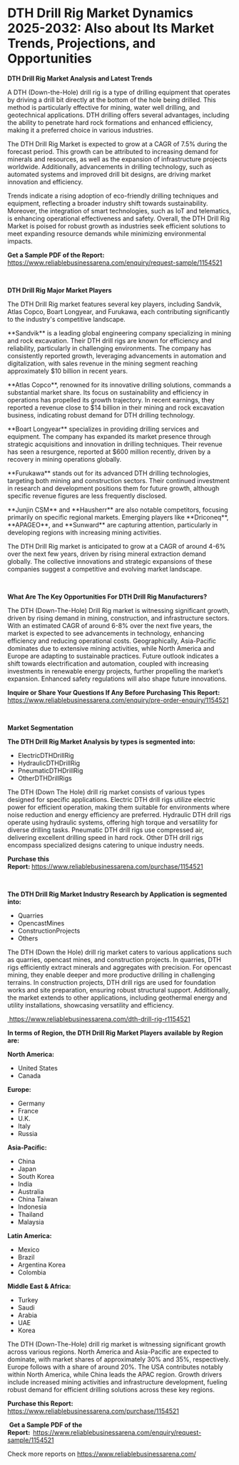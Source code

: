 <p><h1>DTH Drill Rig Market Dynamics 2025-2032: Also about Its Market Trends, Projections, and Opportunities</h1></p><p><strong>DTH Drill Rig Market Analysis and Latest Trends</strong></p>
<p><p>A DTH (Down-the-Hole) drill rig is a type of drilling equipment that operates by driving a drill bit directly at the bottom of the hole being drilled. This method is particularly effective for mining, water well drilling, and geotechnical applications. DTH drilling offers several advantages, including the ability to penetrate hard rock formations and enhanced efficiency, making it a preferred choice in various industries.</p><p>The DTH Drill Rig Market is expected to grow at a CAGR of 7.5% during the forecast period. This growth can be attributed to increasing demand for minerals and resources, as well as the expansion of infrastructure projects worldwide. Additionally, advancements in drilling technology, such as automated systems and improved drill bit designs, are driving market innovation and efficiency.</p><p>Trends indicate a rising adoption of eco-friendly drilling techniques and equipment, reflecting a broader industry shift towards sustainability. Moreover, the integration of smart technologies, such as IoT and telematics, is enhancing operational effectiveness and safety. Overall, the DTH Drill Rig Market is poised for robust growth as industries seek efficient solutions to meet expanding resource demands while minimizing environmental impacts.</p></p>
<p><strong>Get a Sample PDF of the Report:&nbsp;</strong> <a href="https://www.reliablebusinessarena.com/enquiry/request-sample/1154521?utm_campaign=3138&utm_medium=2&utm_source=Github&utm_content=ia&utm_term=08042025&utm_id=dth-drill-rig">https://www.reliablebusinessarena.com/enquiry/request-sample/1154521</a></p>
<p>&nbsp;</p>
<p><strong>DTH Drill Rig Major Market Players</strong></p>
<p><p>The DTH Drill Rig market features several key players, including Sandvik, Atlas Copco, Boart Longyear, and Furukawa, each contributing significantly to the industry's competitive landscape. </p><p>**Sandvik** is a leading global engineering company specializing in mining and rock excavation. Their DTH drill rigs are known for efficiency and reliability, particularly in challenging environments. The company has consistently reported growth, leveraging advancements in automation and digitalization, with sales revenue in the mining segment reaching approximately $10 billion in recent years.</p><p>**Atlas Copco**, renowned for its innovative drilling solutions, commands a substantial market share. Its focus on sustainability and efficiency in operations has propelled its growth trajectory. In recent earnings, they reported a revenue close to $14 billion in their mining and rock excavation business, indicating robust demand for DTH drilling technology.</p><p>**Boart Longyear** specializes in providing drilling services and equipment. The company has expanded its market presence through strategic acquisitions and innovation in drilling techniques. Their revenue has seen a resurgence, reported at $600 million recently, driven by a recovery in mining operations globally.</p><p>**Furukawa** stands out for its advanced DTH drilling technologies, targeting both mining and construction sectors. Their continued investment in research and development positions them for future growth, although specific revenue figures are less frequently disclosed.</p><p>**Junjin CSM** and **Hausherr** are also notable competitors, focusing primarily on specific regional markets. Emerging players like **Driconeq**, **APAGEO**, and **Sunward** are capturing attention, particularly in developing regions with increasing mining activities.</p><p>The DTH Drill Rig market is anticipated to grow at a CAGR of around 4-6% over the next few years, driven by rising mineral extraction demand globally. The collective innovations and strategic expansions of these companies suggest a competitive and evolving market landscape.</p></p>
<p>&nbsp;</p>
<p><strong>What Are The Key Opportunities For DTH Drill Rig Manufacturers?</strong></p>
<p><p>The DTH (Down-The-Hole) Drill Rig market is witnessing significant growth, driven by rising demand in mining, construction, and infrastructure sectors. With an estimated CAGR of around 6-8% over the next five years, the market is expected to see advancements in technology, enhancing efficiency and reducing operational costs. Geographically, Asia-Pacific dominates due to extensive mining activities, while North America and Europe are adapting to sustainable practices. Future outlook indicates a shift towards electrification and automation, coupled with increasing investments in renewable energy projects, further propelling the market’s expansion. Enhanced safety regulations will also shape future innovations.</p></p>
<p><strong>Inquire or Share Your Questions If Any Before Purchasing This Report:</strong> <a href="https://www.reliablebusinessarena.com/enquiry/pre-order-enquiry/1154521?utm_campaign=3138&utm_medium=2&utm_source=Github&utm_content=ia&utm_term=08042025&utm_id=dth-drill-rig">https://www.reliablebusinessarena.com/enquiry/pre-order-enquiry/1154521</a></p>
<p>&nbsp;</p>
<p><strong>Market Segmentation</strong></p>
<p><strong>The DTH Drill Rig Market Analysis by types is segmented into:</strong></p>
<p><ul><li>ElectricDTHDrillRig</li><li>HydraulicDTHDrillRig</li><li>PneumaticDTHDrillRig</li><li>OtherDTHDrillRigs</li></ul></p>
<p><p>The DTH (Down The Hole) drill rig market consists of various types designed for specific applications. Electric DTH drill rigs utilize electric power for efficient operation, making them suitable for environments where noise reduction and energy efficiency are preferred. Hydraulic DTH drill rigs operate using hydraulic systems, offering high torque and versatility for diverse drilling tasks. Pneumatic DTH drill rigs use compressed air, delivering excellent drilling speed in hard rock. Other DTH drill rigs encompass specialized designs catering to unique industry needs.</p></p>
<p><strong>Purchase this Report:&nbsp;</strong><a href="https://www.reliablebusinessarena.com/purchase/1154521?utm_campaign=3138&utm_medium=2&utm_source=Github&utm_content=ia&utm_term=08042025&utm_id=dth-drill-rig">https://www.reliablebusinessarena.com/purchase/1154521</a></p>
<p>&nbsp;</p>
<p><strong>The DTH Drill Rig Market Industry Research by Application is segmented into:</strong></p>
<p><ul><li>Quarries</li><li>OpencastMines</li><li>ConstructionProjects</li><li>Others</li></ul></p>
<p><p>The DTH (Down the Hole) drill rig market caters to various applications such as quarries, opencast mines, and construction projects. In quarries, DTH rigs efficiently extract minerals and aggregates with precision. For opencast mining, they enable deeper and more productive drilling in challenging terrains. In construction projects, DTH drill rigs are used for foundation works and site preparation, ensuring robust structural support. Additionally, the market extends to other applications, including geothermal energy and utility installations, showcasing versatility and efficiency.</p></p>
<p><a href="https://www.reliablebusinessarena.com/dth-drill-rig-r1154521?utm_campaign=3138&utm_medium=2&utm_source=Github&utm_content=ia&utm_term=08042025&utm_id=dth-drill-rig">&nbsp;https://www.reliablebusinessarena.com/dth-drill-rig-r1154521</a></p>
<p><strong>In terms of Region, the DTH Drill Rig Market Players available by Region are:</strong></p>
<p>
    <p> <strong> North America: </strong>
        <ul>
            <li>United States</li>
            <li>Canada</li>
        </ul>
        </p> 
    <p> <strong> Europe: </strong>
        <ul>
            <li>Germany</li>
            <li>France</li>
            <li>U.K.</li>
            <li>Italy</li>
            <li>Russia</li>
        </ul>
        </p> 
    <p> <strong> Asia-Pacific: </strong>
        <ul>
            <li>China</li>
            <li>Japan</li>
            <li>South Korea</li>
            <li>India</li>
            <li>Australia</li>
            <li>China Taiwan</li>
            <li>Indonesia</li>
            <li>Thailand</li>
            <li>Malaysia</li>
        </ul>
        </p> 
    <p> <strong> Latin America: </strong>
        <ul>
            <li>Mexico</li>
            <li>Brazil</li>
            <li>Argentina Korea</li>
            <li>Colombia</li>
        </ul>
        </p> 
    <p> <strong> Middle East & Africa: </strong>
        <ul>
            <li>Turkey</li>
            <li>Saudi</li>
            <li>Arabia</li>
            <li>UAE</li>
            <li>Korea</li>
        </ul>
    </p>
    </p>
<p><p>The DTH (Down-The-Hole) drill rig market is witnessing significant growth across various regions. North America and Asia-Pacific are expected to dominate, with market shares of approximately 30% and 35%, respectively. Europe follows with a share of around 20%. The USA contributes notably within North America, while China leads the APAC region. Growth drivers include increased mining activities and infrastructure development, fueling robust demand for efficient drilling solutions across these key regions.</p></p>
<p><strong>Purchase this Report: </strong><a href="https://www.reliablebusinessarena.com/purchase/1154521?utm_campaign=3138&utm_medium=2&utm_source=Github&utm_content=ia&utm_term=08042025&utm_id=dth-drill-rig">https://www.reliablebusinessarena.com/purchase/1154521</a></p>
<p>&nbsp;<strong>Get a Sample PDF of the Report:&nbsp;&nbsp;</strong><a href="https://www.reliablebusinessarena.com/enquiry/request-sample/1154521?utm_campaign=3138&utm_medium=2&utm_source=Github&utm_content=ia&utm_term=08042025&utm_id=dth-drill-rig">https://www.reliablebusinessarena.com/enquiry/request-sample/1154521</a></p>
<p><strong></strong></p>
<p>Check more reports on <a href="https://www.reliablebusinessarena.com/?utm_campaign=3138&utm_medium=2&utm_source=Github&utm_content=ia&utm_term=08042025&utm_id=dth-drill-rig">https://www.reliablebusinessarena.com/</a></p>